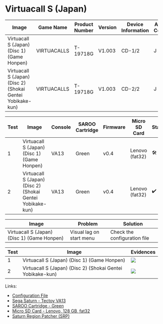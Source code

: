 # Virtuacall S (Japan)

| Image                                                      | Game Name   | Product Number | Version | Device Information | Area Code | Peripheral Code |
| ---------------------------------------------------------- | ----------- | -------------- | ------- | ------------------ | --------- | --------------- |
| Virtuacall S (Japan) (Disc 1) (Game Honpen)                | VIRTUACALLS | T-19718G       | V1.003  | CD-1/2             | J         | JME             |
| Virtuacall S (Japan) (Disc 2) (Shokai Gentei Yobikake-kun) | VIRTUACALLS | T-19718G       | V1.003  | CD-2/2             | J         | JME             |

| Test | Image                                                      | Console | SAROO Cartridge | Firmware | Micro SD Card  | Status              | Time Played |
| ---- | ---------------------------------------------------------- | ------- | --------------- | -------- | -------------- | ------------------- | ----------- |
| 1    | Virtuacall S (Japan) (Disc 1) (Game Honpen)                | VA13    | Green           | v0.4     | Lenovo (fat32) | :hammer_and_wrench: | 9 minutes   |
| 2    | Virtuacall S (Japan) (Disc 2) (Shokai Gentei Yobikake-kun) | VA13    | Green           | v0.4     | Lenovo (fat32) | :heavy_check_mark:  | 3 minutes   |

| Image                                       | Problem                  | Solution                     |
| ------------------------------------------- | ------------------------ | ---------------------------- |
| Virtuacall S (Japan) (Disc 1) (Game Honpen) | Visual lag on start menu | Check the configuration file |

| Test | Image                                                      | Evidences                                                                                        |
| ---- | ---------------------------------------------------------- | ------------------------------------------------------------------------------------------------ |
| 1    | Virtuacall S (Japan) (Disc 1) (Game Honpen)                | [![](https://img.youtube.com/vi/avRSQaxIkd0/0.jpg)](https://www.youtube.com/watch?v=avRSQaxIkd0) |
| 2    | Virtuacall S (Japan) (Disc 2) (Shokai Gentei Yobikake-kun) | [![](https://img.youtube.com/vi/Lj4-qMiCzlM/0.jpg)](https://www.youtube.com/watch?v=Lj4-qMiCzlM) |

Links:

- [Configuration File](https://github.com/williamdsw/saroo-configuration-list/blob/master/Regions/Retails/Japan/T-19718G/README.md)
- [Sega Saturn - Tectoy VA13](../../../../Info/Consoles/VA13/README.md)
- [SAROO Cartridge - Green](../../../../Info/Cartridges/RetroGameParadiseStore/1.32F/README.md)
- [Micro SD Card - Lenovo, 128 GB, fat32](../../../../Info/SdCards/Lenovo/128GB/fat32/README.md)
- [Saturn Region Patcher (SRP)](https://segaxtreme.net/resources/saturn-region-patcher.81/download)
